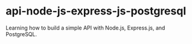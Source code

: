# api-node-js-express-js-postgresql
 Learning how to build a simple API with Node.js, Express.js, and PostgreSQL.
